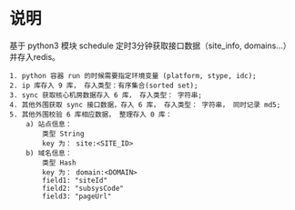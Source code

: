 # 说明

基于 python3 模块 schedule 定时3分钟获取接口数据（site_info, domains...） 并存入redis。

    1. python 容器 run 的时候需要指定环境变量 (platform, stype, idc);
    2. ip 库存入 9 库， 存入类型：有序集合(sorted set);
    3. sync 获取核心机房数据存入 6 库， 存入类型： 字符串;
    4. 其他外围获取 sync 接口数据，存入 6 库， 存入类型： 字符串， 同时记录 md5;
    5. 其他外围校验 6 库相应数据， 整理存入 0 库：
        a) 站点信息： 
            类型 String
            key 为： site:<SITE_ID>
        b) 域名信息：
            类型 Hash
            key 为： domain:<DOMAIN>
            field1: "siteId"
            field2: "subsysCode"
            field3: "pageUrl"

